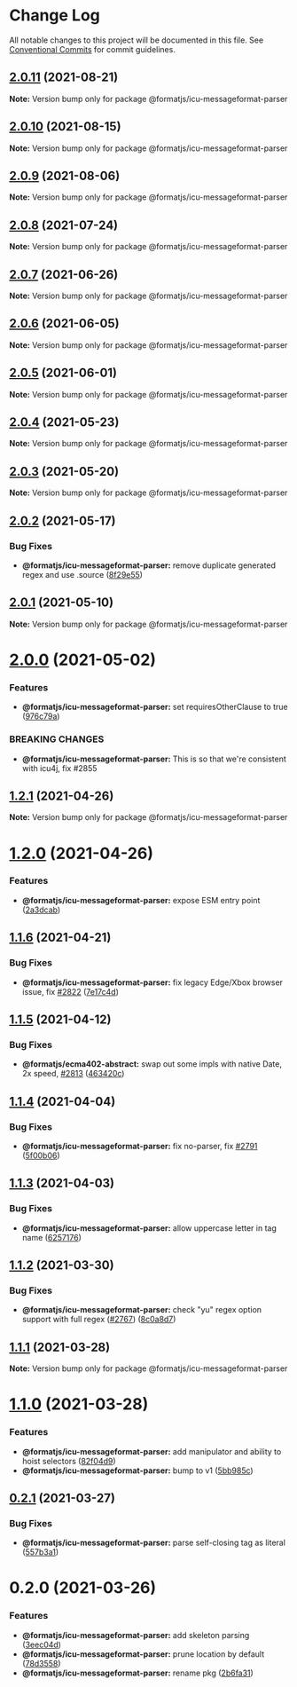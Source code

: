 # Change Log

All notable changes to this project will be documented in this file.
See [Conventional Commits](https://conventionalcommits.org) for commit guidelines.

## [2.0.11](https://github.com/formatjs/formatjs/compare/@formatjs/icu-messageformat-parser@2.0.10...@formatjs/icu-messageformat-parser@2.0.11) (2021-08-21)

**Note:** Version bump only for package @formatjs/icu-messageformat-parser





## [2.0.10](https://github.com/formatjs/formatjs/compare/@formatjs/icu-messageformat-parser@2.0.9...@formatjs/icu-messageformat-parser@2.0.10) (2021-08-15)

**Note:** Version bump only for package @formatjs/icu-messageformat-parser





## [2.0.9](https://github.com/formatjs/formatjs/compare/@formatjs/icu-messageformat-parser@2.0.8...@formatjs/icu-messageformat-parser@2.0.9) (2021-08-06)

**Note:** Version bump only for package @formatjs/icu-messageformat-parser





## [2.0.8](https://github.com/formatjs/formatjs/compare/@formatjs/icu-messageformat-parser@2.0.7...@formatjs/icu-messageformat-parser@2.0.8) (2021-07-24)

**Note:** Version bump only for package @formatjs/icu-messageformat-parser





## [2.0.7](https://github.com/formatjs/formatjs/compare/@formatjs/icu-messageformat-parser@2.0.6...@formatjs/icu-messageformat-parser@2.0.7) (2021-06-26)

**Note:** Version bump only for package @formatjs/icu-messageformat-parser





## [2.0.6](https://github.com/formatjs/formatjs/compare/@formatjs/icu-messageformat-parser@2.0.5...@formatjs/icu-messageformat-parser@2.0.6) (2021-06-05)

**Note:** Version bump only for package @formatjs/icu-messageformat-parser





## [2.0.5](https://github.com/formatjs/formatjs/compare/@formatjs/icu-messageformat-parser@2.0.4...@formatjs/icu-messageformat-parser@2.0.5) (2021-06-01)

**Note:** Version bump only for package @formatjs/icu-messageformat-parser





## [2.0.4](https://github.com/formatjs/formatjs/compare/@formatjs/icu-messageformat-parser@2.0.3...@formatjs/icu-messageformat-parser@2.0.4) (2021-05-23)

**Note:** Version bump only for package @formatjs/icu-messageformat-parser





## [2.0.3](https://github.com/formatjs/formatjs/compare/@formatjs/icu-messageformat-parser@2.0.2...@formatjs/icu-messageformat-parser@2.0.3) (2021-05-20)

**Note:** Version bump only for package @formatjs/icu-messageformat-parser





## [2.0.2](https://github.com/formatjs/formatjs/compare/@formatjs/icu-messageformat-parser@2.0.1...@formatjs/icu-messageformat-parser@2.0.2) (2021-05-17)


### Bug Fixes

* **@formatjs/icu-messageformat-parser:** remove duplicate generated regex and use .source ([8f29e55](https://github.com/formatjs/formatjs/commit/8f29e55558f12982d11cc8692bf59733f7f92ee7))





## [2.0.1](https://github.com/formatjs/formatjs/compare/@formatjs/icu-messageformat-parser@2.0.0...@formatjs/icu-messageformat-parser@2.0.1) (2021-05-10)

**Note:** Version bump only for package @formatjs/icu-messageformat-parser





# [2.0.0](https://github.com/formatjs/formatjs/compare/@formatjs/icu-messageformat-parser@1.2.1...@formatjs/icu-messageformat-parser@2.0.0) (2021-05-02)


### Features

* **@formatjs/icu-messageformat-parser:** set requiresOtherClause to true ([976c79a](https://github.com/formatjs/formatjs/commit/976c79a5df41130d5d032ada846fd7496776ce8a))


### BREAKING CHANGES

* **@formatjs/icu-messageformat-parser:** This is so that we're consistent with icu4j, fix #2855





## [1.2.1](https://github.com/formatjs/formatjs/compare/@formatjs/icu-messageformat-parser@1.2.0...@formatjs/icu-messageformat-parser@1.2.1) (2021-04-26)

**Note:** Version bump only for package @formatjs/icu-messageformat-parser





# [1.2.0](https://github.com/formatjs/formatjs/compare/@formatjs/icu-messageformat-parser@1.1.6...@formatjs/icu-messageformat-parser@1.2.0) (2021-04-26)


### Features

* **@formatjs/icu-messageformat-parser:** expose ESM entry point ([2a3dcab](https://github.com/formatjs/formatjs/commit/2a3dcab257a63f83f0cc562911665f51c1754b22))





## [1.1.6](https://github.com/formatjs/formatjs/compare/@formatjs/icu-messageformat-parser@1.1.5...@formatjs/icu-messageformat-parser@1.1.6) (2021-04-21)


### Bug Fixes

* **@formatjs/icu-messageformat-parser:** fix legacy Edge/Xbox browser issue, fix [#2822](https://github.com/formatjs/formatjs/issues/2822) ([7e17c4d](https://github.com/formatjs/formatjs/commit/7e17c4d49e68c367779ba533c40ad7e21413ab26))





## [1.1.5](https://github.com/formatjs/formatjs/compare/@formatjs/icu-messageformat-parser@1.1.4...@formatjs/icu-messageformat-parser@1.1.5) (2021-04-12)


### Bug Fixes

* **@formatjs/ecma402-abstract:** swap out some impls with native Date, 2x speed, [#2813](https://github.com/formatjs/formatjs/issues/2813) ([463420c](https://github.com/formatjs/formatjs/commit/463420c21ca9c64f629f31fee2dc63031be9122c))





## [1.1.4](https://github.com/formatjs/formatjs/compare/@formatjs/icu-messageformat-parser@1.1.3...@formatjs/icu-messageformat-parser@1.1.4) (2021-04-04)


### Bug Fixes

* **@formatjs/icu-messageformat-parser:** fix no-parser, fix [#2791](https://github.com/formatjs/formatjs/issues/2791) ([5f00b06](https://github.com/formatjs/formatjs/commit/5f00b067cd5adf898b8f2755f3557e26377e9491))





## [1.1.3](https://github.com/formatjs/formatjs/compare/@formatjs/icu-messageformat-parser@1.1.2...@formatjs/icu-messageformat-parser@1.1.3) (2021-04-03)


### Bug Fixes

* **@formatjs/icu-messageformat-parser:** allow uppercase letter in tag name ([6257176](https://github.com/formatjs/formatjs/commit/62571769a19c134d713d1e57573de1c27f830365))





## [1.1.2](https://github.com/formatjs/formatjs/compare/@formatjs/icu-messageformat-parser@1.1.1...@formatjs/icu-messageformat-parser@1.1.2) (2021-03-30)


### Bug Fixes

* **@formatjs/icu-messageformat-parser:** check "yu" regex option support with full regex ([#2767](https://github.com/formatjs/formatjs/issues/2767)) ([8c0a8d7](https://github.com/formatjs/formatjs/commit/8c0a8d7ef360bab96d165d80b02437d9796e64b7))





## [1.1.1](https://github.com/formatjs/formatjs/compare/@formatjs/icu-messageformat-parser@1.1.0...@formatjs/icu-messageformat-parser@1.1.1) (2021-03-28)

**Note:** Version bump only for package @formatjs/icu-messageformat-parser





# [1.1.0](https://github.com/formatjs/formatjs/compare/@formatjs/icu-messageformat-parser@0.2.1...@formatjs/icu-messageformat-parser@1.1.0) (2021-03-28)


### Features

* **@formatjs/icu-messageformat-parser:** add manipulator and ability to hoist selectors ([82f04d9](https://github.com/formatjs/formatjs/commit/82f04d9f01fdf320a4cea16a52db8e6bd6c15a08))
* **@formatjs/icu-messageformat-parser:** bump to v1 ([5bb985c](https://github.com/formatjs/formatjs/commit/5bb985cf74cb7f1fffcd04c7f0f210e8889c2705))





## [0.2.1](https://github.com/formatjs/formatjs/compare/@formatjs/icu-messageformat-parser@0.2.0...@formatjs/icu-messageformat-parser@0.2.1) (2021-03-27)


### Bug Fixes

* **@formatjs/icu-messageformat-parser:** parse self-closing tag as literal ([557b3a1](https://github.com/formatjs/formatjs/commit/557b3a19fa0584c0dd036ffb932c67f1b42e4a55))





# 0.2.0 (2021-03-26)


### Features

* **@formatjs/icu-messageformat-parser:** add skeleton parsing ([3eec04d](https://github.com/formatjs/formatjs/commit/3eec04d033891ce5192b692f9b079a672b6aae47))
* **@formatjs/icu-messageformat-parser:** prune location by default ([78d3558](https://github.com/formatjs/formatjs/commit/78d35580ccd31f143bc1f3884326ecfe234c6929))
* **@formatjs/icu-messageformat-parser:** rename pkg ([2b6fa31](https://github.com/formatjs/formatjs/commit/2b6fa318b13a80aa308ef435b0c132991a78b7d7))
